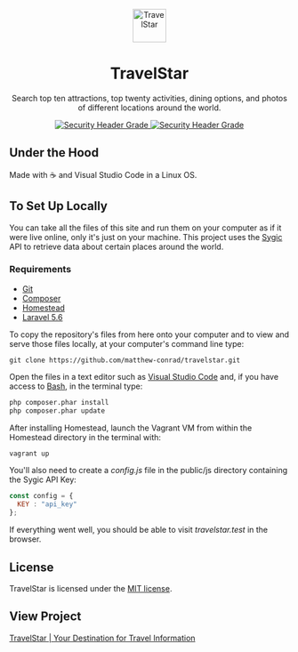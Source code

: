 <p style="text-align: center">
  <a href="https://travelstar.herokuapp.com">
    <img alt="TravelStar" src="https://travelstar.herokuapp.com/img/travelstar-logo.svg" width="60" />
  </a>
</p>
<h1 style="text-align: center">TravelStar</h1>
<p style="text-align: center">
  Search top ten attractions, top twenty activities, dining options, and photos of different locations around the world.
</p>
<p style="text-align: center">
  <a href="https://circleci.com/gh/matthew-conrad/travelstar">
    <img src="https://circleci.com/gh/matthew-conrad/travelstar.svg?style=svg" alt="Security Header Grade">
  </a>
  <a href="https://securityheaders.io/?q=https://travelstar.herokuapp.com&hide=on&followRedirects=on">
    <img src="https://securityheadersiobadges.azurewebsites.net/create/badge?domain=https://travelstar.herokuapp.com" alt="Security Header Grade">
  </a>
</p>

## Under the Hood
Made with :coffee: and Visual Studio Code in a Linux OS.
## To Set Up Locally
You can take all the files of this site and run them on your computer as if it were live online, only it's just on your machine. This project uses the [Sygic](https://travel.sygic.com/en/b2b) API to retrieve data about certain places around the world.
### Requirements
* [Git](http://git-scm.com/)
* [Composer](https://getcomposer.org/)
* [Homestead](https://laravel.com/docs/5.6/homestead)
* [Laravel 5.6](https://laravel.com/)

To copy the repository's files from here onto your computer and to view and serve those files locally, at your computer's command line type:
```
git clone https://github.com/matthew-conrad/travelstar.git
```
Open the files in a text editor such as [Visual Studio Code](https://code.visualstudio.com/) and, if you have access to [Bash](https://en.wikipedia.org/wiki/Bash_(Unix_shell)), in the terminal type:
```bash
php composer.phar install
php composer.phar update
```
After installing Homestead, launch the Vagrant VM from within the Homestead directory in the terminal with:
```bash
vagrant up
```
You'll also need to create a *config.js* file in the public/js directory containing the Sygic API Key:
```javascript
const config = {
  KEY : "api_key"
};
```
If everything went well, you should be able to visit *travelstar.test* in the browser.
## License
TravelStar is licensed under the [MIT license](https://github.com/matthew-conrad/travelstar/blob/master/LICENSE).
## View Project
[TravelStar | Your Destination for Travel Information](https://travelstar.herokuapp.com)
